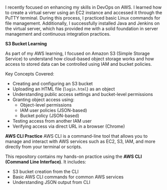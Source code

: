 I recently focused on enhancing my skills in DevOps on AWS. I learned how to create a virtual server using an EC2 instance and accessed it through the PuTTY terminal. During this process, I practiced basic Linux commands for file management. Additionally, I successfully installed Java and Jenkins on the virtual server, which has provided me with a solid foundation in server management and continuous integration practices.

**S3 Bucket Learning**

As part of my AWS learning, I focused on Amazon S3 (Simple Storage Service) to understand how cloud-based object storage works and how access to stored data can be controlled using IAM and bucket policies.

Key Concepts Covered:
- Creating and configuring an S3 bucket
- Uploading an HTML file (`login.html`) as an object
- Understanding public access settings and bucket-level permissions
- Granting object access using:
  - Object-level permissions
  - IAM user policies (JSON-based)
  - Bucket policy (JSON-based)
- Testing access from another IAM user
- Verifying access via direct URL in a browser (Chrome)



**AWS CLI Practice**
AWS CLI is a command-line tool that allows you to manage and interact with AWS services such as EC2, S3, IAM, and more directly from your terminal or scripts.

This repository contains my hands-on practice using the **AWS CLI (Command Line Interface)**. It includes:
- S3 bucket creation from the CLI
- Basic AWS CLI commands for common AWS services
- Understanding JSON output from CLI
